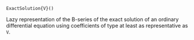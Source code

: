 ```
ExactSolution{V}()
```

Lazy representation of the B-series of the exact solution of an ordinary differential equation using coefficients of type at least as representative as `V`.
